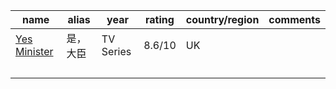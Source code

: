  

| name                                                  | alias    | year      | rating | country/region | comments |
| ----------------------------------------------------- | -------- | --------- | ------ | -------------- | -------- |
| [Yes Minister](https://www.imdb.com/title/tt0080306/) | 是，大臣 | TV Series | 8.6/10 | UK             |          |
|                                                       |          |           |        |                |          |
|                                                       |          |           |        |                |          |
|                                                       |          |           |        |                |          |
|                                                       |          |           |        |                |          |

